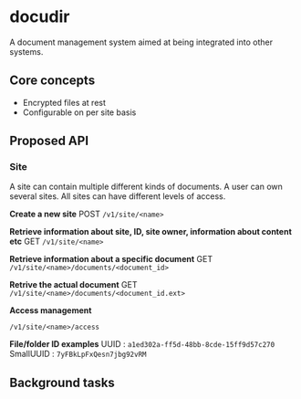 # docudir
A document management system aimed at being integrated into other systems.

## Core concepts
* Encrypted files at rest
* Configurable on per site basis


## Proposed API

### Site
A site can contain multiple different kinds of documents. A user can own several sites. All sites can have different levels of access.

**Create a new site**
POST `/v1/site/<name>`

**Retrieve information about site, ID, site owner, information about content etc**
GET `/v1/site/<name>`

**Retrieve information about a specific document**
GET `/v1/site/<name>/documents/<document_id>`

**Retrive the actual document**
GET `/v1/site/<name>/documents/<document_id.ext>`

**Access management**

`/v1/site/<name>/access`

**File/folder ID examples**
UUID : `a1ed302a-ff5d-48bb-8cde-15ff9d57c270`
SmallUUID : `7yFBkLpFxQesn7jbg92vRM`


## Background tasks
